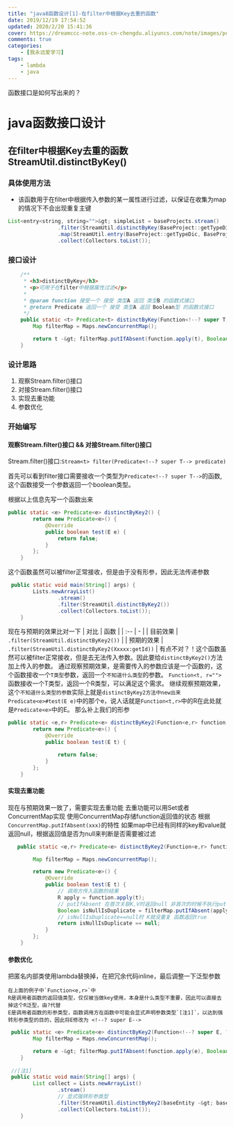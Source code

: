 ```yaml
---
title: "java8函数设计[1]-在filter中根据Key去重的函数"
date: 2019/12/19 17:54:52
updated: 2020/2/20 15:41:36
cover: https://dreamccc-note.oss-cn-chengdu.aliyuncs.com/note/images/posts/java8函数设计[1]-在filter中根据Key去重的函数/title.jpg
comments: true
categories: 
    - [我永远爱学习]
tags: 
    - lambda
    - java
---
```


函数接口是如何写出来的？
<!--more-->

# java函数接口设计
## 在filter中根据Key去重的函数 StreamUtil.distinctByKey()

### 具体使用方法

- 该函数用于在filter中根据传入参数的某一属性进行过滤，以保证在收集为map的情况下不会出现重复主键


```java
List<entry<string, string="">&gt; simpleList = baseProjects.stream()
                .filter(StreamUtil.distinctByKey(BaseProject::getTypeDic))
                .map(StreamUtil.entry(BaseProject::getTypeDic, BaseProject::getTypeStr))
                .collect(Collectors.toList());
``` 


### 接口设计
```java
    /**
     * <h3>distinctByKey</h3>
     * <p>可用于在filter中根据属性过滤</p>
     *
     * @param function 接受一个 接受 类型A 返回 类型B 的函数式接口
     * @return Predicate 返回一个 接受 类型A 返回 Boolean型 的函数式接口
     */
    public static <t> Predicate<t> distinctByKey(Function<!--? super T, ?--> function) {
        Map filterMap = Maps.newConcurrentMap();

        return t -&gt; filterMap.putIfAbsent(function.apply(t), Boolean.TRUE) == null;
    }
```

### 设计思路

1. 观察Stream.filter()接口
2. 对接Stream.filter()接口
3. 实现去重功能
4. 参数优化

### 开始编写

####  观察Stream.filter()接口 &amp;&amp; 对接Stream.filter()接口

 Stream.filter()接口:`Stream<t> filter(Predicate<!--? super T--> predicate)`


 首先可以看到filter接口需要接收一个类型为`Predicate<!--? super T-->`的函数,这个函数接受一个参数返回一个boolean类型。

根据以上信息先写一个函数出来
```java
public static <e> Predicate<e> distinctByKey2() {
        return new Predicate<e>() {
            @Override
            public boolean test(E e) {
                return false;
            }
        };
    }

```

这个函数虽然可以被filter正常接收，但是由于没有形参，因此无法传递参数
```java
 public static void main(String[] args) {
        Lists.newArrayList()
                .stream()
                .filter(StreamUtil.distinctByKey2())
                .collect(Collectors.toList());
    }
```

现在与预期的效果比对一下
| 对比  | 函数 |
| :-- | - |
| 目前效果 | `.filter(StreamUtil.distinctByKey2())` |
| 预期的效果 | `.filter(StreamUtil.distinctByKey2(Xxxxx:getId))` |
有点不对？！这个函数虽然可以被filter正常接收，但是去无法传入参数。因此要给`distinctByKey2()`方法加上传入的参数。
通过观察预期效果，是需要传入的参数应该是一个函数的，这个函数接收一个`T类型`参数，返回一个`不知道什么类型`的参数。
`Function<t, r="">`函数接收一个T类型，返回一个R类型，可以满足这个需求。
继续观察预期效果，这个`不知道什么类型的参数`实际上就是`distinctByKey2方法中new出来Predicate<e>#test(E e)`中的那个e，说人话就是`Function<t,r>`中的R在此处就是`Predicate<e>`中的E。
那么补上我们的形参
```java
public static <e,r> Predicate<e> distinctByKey2(Function<e,r> function) {
        return new Predicate<e>() {
            @Override
            public boolean test(E t) {

                return false;
            }
        };
    }
```

#### 实现去重功能
现在与预期效果一致了，需要实现去重功能 去重功能可以用Set或者ConcurrentMap实现
使用ConcurrentMap存储function返回值的状态
根据`ConcurrentMap.putIfAbsent(xxx)`的特性 如果map中已经有同样的key和value就返回null，根据返回值是否为null来判断是否需要被过滤

```java
   public static <e,r> Predicate<e> distinctByKey2(Function<e,r> function) {

        Map filterMap = Maps.newConcurrentMap();

        return new Predicate<e>() {
            @Override
            public boolean test(E t) {
                // 调用方传入函数的结果
                R apply = function.apply(t);
                // putIfAbsent 在首次关联K,V时返回null 非首次的时候不执行put()方法 直接返回之前的值
                Boolean isNullIsDuplicate = filterMap.putIfAbsent(apply, Boolean.TRUE);
                // isNullIsDuplicate==null时 K就没重复 函数返回true
                return isNullIsDuplicate == null;
            }
        };
    }
```


#### 参数优化

把匿名内部类使用lambda替换掉，在把冗余代码inline，最后调整一下泛型参数
    
    在上面的例子中`Function<e,r>`中
    R是调用者函数的返回值类型，仅仅被当做key使用，本身是什么类型不重要，因此可以直接去掉这个R泛型，由?代替
    E是调用者函数的形参类型，函数调用方在函数中可能会显式声明参数类型`[注1]`，以达到强转形参类型的目的，因此将E修改为 <!--? super E-->
    
```java
 public static <e> Predicate<e> distinctByKey2(Function<!--? super E, ?--> function) {
        Map filterMap = Maps.newConcurrentMap();

        return e -&gt; filterMap.putIfAbsent(function.apply(e), Boolean.TRUE) == null;
    }
    
 //[注1] 
 public static void main(String[] args) {
        List collect = Lists.newArrayList()
                .stream()
                // 显式强转形参类型
                .filter(StreamUtil.distinctByKey2(baseEntity -&gt; baseEntity))
                .collect(Collectors.toList());
    }
```










